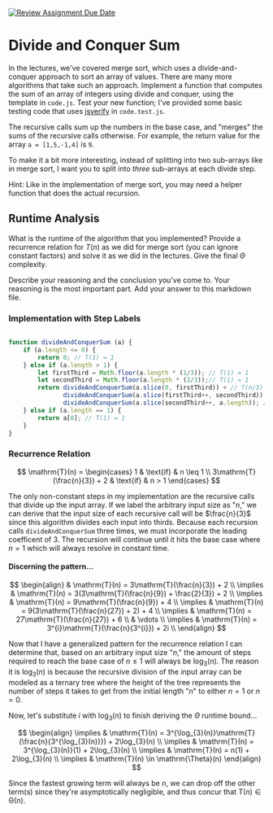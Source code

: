 [![Review Assignment Due Date](https://classroom.github.com/assets/deadline-readme-button-24ddc0f5d75046c5622901739e7c5dd533143b0c8e959d652212380cedb1ea36.svg)](https://classroom.github.com/a/E1vcEWuv)
# Divide and Conquer Sum

In the lectures, we've covered merge sort, which uses a divide-and-conquer
approach to sort an array of values. There are many more algorithms that take
such an approach. Implement a function that computes the sum of an array of
integers using divide and conquer, using the template in `code.js`. Test your
new function; I've provided some basic testing code that uses
[jsverify](https://jsverify.github.io/) in `code.test.js`.

The recursive calls sum up the numbers in the base case, and "merges" the sums
of the recursive calls otherwise. For example, the return value for the array `a
= [1,5,-1,4]` is `9`.

To make it a bit more interesting, instead of splitting into two sub-arrays like
in merge sort, I want you to split into *three* sub-arrays at each divide step.

Hint: Like in the implementation of merge sort, you may need a helper function
that does the actual recursion.

## Runtime Analysis

What is the runtime of the algorithm that you implemented? Provide a recurrence
relation for $T(n)$ as we did for merge sort (you can ignore constant factors)
and solve it as we did in the lectures. Give the final $\Theta$ complexity.

Describe your reasoning and the conclusion you've come to. Your reasoning is the
most important part. Add your answer to this markdown file.

### Implementation with Step Labels

```javascript

function divideAndConquerSum (a) {
    if (a.length <= 0) {
        return 0; // T(1) = 1
    } else if (a.length > 1) {
        let firstThird = Math.floor(a.length * (1/3)); // T(1) = 1
        let secondThird = Math.floor(a.length * (2/3));// T(1) = 1
        return divideAndConquerSum(a.slice(0, firstThird)) + // T(n/3)
               divideAndConquerSum(a.slice(firstThird++, secondThird)) + // T(n/3)
               divideAndConquerSum(a.slice(secondThird++, a.length)); // T(n/3)
    } else if (a.length == 1) {
        return a[0]; // T(1) = 1
    }
}
```

### Recurrence Relation

$$
\mathrm{T}(n) = \begin{cases}
1 & \text{if} & n \leq 1 \\
3\mathrm{T}(\frac{n}{3}) + 2 & \text{if} & n > 1
\end{cases}
$$

The only non-constant steps in my implementation are the recursive calls that divide up the input array. If we label the arbitrary input size as "$n$," we can derive that the input size of each recursive call will be $\frac{n}{3}$ since this algorithm divides each input into thirds. Because each recursion calls `divideAndConquerSum` three times, we must incorporate the leading coefficent of $3$. The recursion will continue until it hits the base case where $n = 1$ which will always resolve in constant time.

#### Discerning the pattern...

$$
\begin{align}
& \mathrm{T}(n) = 3\mathrm{T}(\frac{n}{3}) + 2 \\
\implies & \mathrm{T}(n) = 3(3\mathrm{T}(\frac{n}{9}) + \frac{2}{3}) + 2 \\
\implies & \mathrm{T}(n) = 9\mathrm{T}(\frac{n}{9}) + 4 \\
\implies & \mathrm{T}(n) = 9(3\mathrm{T}(\frac{n}{27}) + 2) + 4 \\
\implies & \mathrm{T}(n) = 27\mathrm{T}(\frac{n}{27}) + 6 \\
& \vdots    \\
\implies & \mathrm{T}(n) = 3^{i}\mathrm{T}(\frac{n}{3^{i}}) + 2i \\
\end{align}
$$

Now that I have a generalized pattern for the recurrence relation I can determine that, based on an arbitrary input size "$n$," the amount of steps required to reach the base case of $n \leq 1$ will always be $\log_{3}(n)$. The reason it is $\log_{3}(n)$ is because the recursive division of the input array can be modeled as a ternary tree where the height of the tree represents the number of steps it takes to get from the initial length "$n$" to either $n = 1$ or $n = 0$.

Now, let's substitute $i$ with $\log_{3}(n)$ to finish deriving the $\Theta$ runtime bound...

$$
\begin{align}
\implies & \mathrm{T}(n) = 3^{\log_{3}(n)}\mathrm{T}(\frac{n}{3^{\log_{3}(n)}}) + 2\log_{3}(n) \\
\implies & \mathrm{T}(n) = 3^{\log_{3}(n)}(1) + 2\log_{3}(n) \\
\implies & \mathrm{T}(n) = n(1) + 2\log_{3}(n) \\
\implies & \mathrm{T}(n) \in \mathrm{\Theta}(n)
\end{align}
$$

Since the fastest growing term will always be $n$, we can drop off the other term(s) since they're asymptotically negligible, and thus concur that $\mathrm{T}(n) \in \mathrm{\Theta}(n)$.
